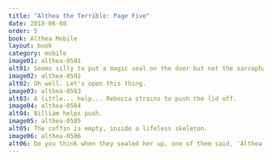 ```yaml
---
title: "Althea the Terrible: Page Five"
date: 2018-06-08
order: 5
book: Althea Mobile
layout: book
category: mobile
image01: althea-0501
alt01: Seems silly to put a magic seal on the door but not the sarcophagus.
image02: althea-0502
alt02: Oh well. Let's open this thing.
image03: althea-0503
alt03: A little... help... Rebecca strains to push the lid off.
image04: althea-0504
alt04: Billiam helps push.
image05: althea-0505
alt05: The coffin is empty, inside a lifeless skeleton.
image06: althea-0506
alt06: Do you think when they sealed her up, one of them said, 'Althea in hell!'?
---
```

